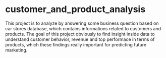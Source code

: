 # customer_and_product_analysis
This project is to analyze by answering some business question based on car stores database, which contains informations related to customers and products. 
The goal of this project obviously to find insight inside data to understand customer behavior, revenue and top performace in terms of products, which these findings really important for predicting future marketing.
